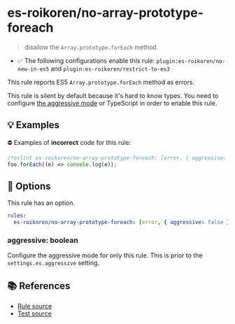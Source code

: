 # es-roikoren/no-array-prototype-foreach
> disallow the `Array.prototype.forEach` method.

- ✅ The following configurations enable this rule: `plugin:es-roikoren/no-new-in-es5` and `plugin:es-roikoren/restrict-to-es3`

This rule reports ES5 `Array.prototype.forEach` method as errors.

This rule is silent by default because it's hard to know types. You need to configure [the aggressive mode](../#the-aggressive-mode) or TypeScript in order to enable this rule.

## 💡 Examples

⛔ Examples of **incorrect** code for this rule:

```js
/*eslint es-roikoren/no-array-prototype-foreach: [error, { aggressive: true }] */
foo.forEach((e) => console.log(e));
```

## 🔧 Options

This rule has an option.

```yml
rules:
  es-roikoren/no-array-prototype-foreach: [error, { aggressive: false }]
```

### aggressive: boolean

Configure the aggressive mode for only this rule.
This is prior to the `settings.es.aggressive` setting.

## 📚 References

- [Rule source](https://github.com/roikoren755/eslint-plugin-es/blob/v2.0.5/src/rules/no-array-prototype-foreach.ts)
- [Test source](https://github.com/roikoren755/eslint-plugin-es/blob/v2.0.5/tests/src/rules/no-array-prototype-foreach.ts)
